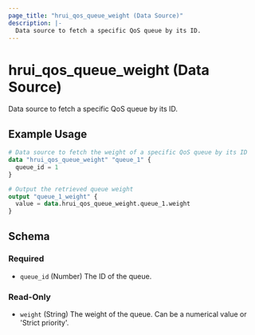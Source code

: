 ```yaml
---
page_title: "hrui_qos_queue_weight (Data Source)"
description: |-
  Data source to fetch a specific QoS queue by its ID.
---
```


# hrui_qos_queue_weight (Data Source)

Data source to fetch a specific QoS queue by its ID.

## Example Usage

```terraform
# Data source to fetch the weight of a specific QoS queue by its ID
data "hrui_qos_queue_weight" "queue_1" {
  queue_id = 1
}

# Output the retrieved queue weight
output "queue_1_weight" {
  value = data.hrui_qos_queue_weight.queue_1.weight
}
```

<!-- schema generated by tfplugindocs -->
## Schema

### Required

- `queue_id` (Number) The ID of the queue.

### Read-Only

- `weight` (String) The weight of the queue. Can be a numerical value or 'Strict priority'.


